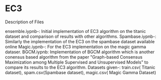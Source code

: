 # EC3

Description of Files

ensemble.iypnb-: Initial implementation of EC3 algorithm on the titanic dataset and comparison of results with other algorithms.
Spambase.iypnb-: Similarly the implementation of the EC3 on the spambase dataset available online
Magic.iypnb-: For the EC3 implementation on the magic gamma dataser.
BGCM.iypnb: Implementation of BGCM algorithm which is another conensus based algorithm from the paper "Graph-based Consensus Maximization among
Multiple Supervised and Unsupervised Models" to compare its results to the EC3 algorithm.
Datasets given-: train.csv( Titanic dataset), spam.csv(Spambase dataset), magic.csv( Magic Gamma Dataset)


